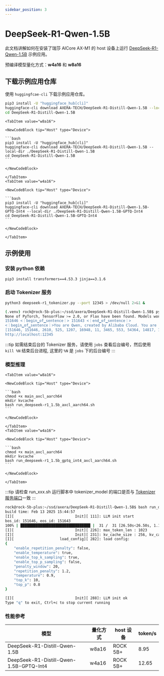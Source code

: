 ```yaml
---
sidebar_position: 3
---
```


# DeepSeek-R1-Qwen-1.5B

此文档讲解如何在安装了瑞莎 AICore AX-M1 的 host 设备上运行 [DeepSeek-R1-Qwen-1.5B](https://huggingface.co/deepseek-ai/DeepSeek-R1-Distill-Qwen-1.5B) 示例应用。

预编译模型量化方式：**w4a16** 和 **w8a16**

## 下载示例应用仓库

使用 `huggingfcae-cli` 下载示例应用仓库。

<NewCodeBlock tip="Host" type="Device">

```bash
pip3 install -U "huggingface_hub[cli]"
huggingface-cli download AXERA-TECH/DeepSeek-R1-Distill-Qwen-1.5B --local-dir ./DeepSeek-R1-Distill-Qwen-1.5B
cd DeepSeek-R1-Distill-Qwen-1.5B
```

</NewCodeBlock>

<Tabs queryString groupId="deepseek-version">

    <TabItem value="w8a16">

    <NewCodeBlock tip="Host" type="Device">

    ```bash
    pip3 install -U "huggingface_hub[cli]"
    huggingface-cli download AXERA-TECH/DeepSeek-R1-Distill-Qwen-1.5B --local-dir ./DeepSeek-R1-Distill-Qwen-1.5B
    cd DeepSeek-R1-Distill-Qwen-1.5B
    ```

    </NewCodeBlock>

    </TabItem>
    <TabItem value="w4a16">

    <NewCodeBlock tip="Host" type="Device">

    ```bash
    pip3 install -U "huggingface_hub[cli]"
    huggingface-cli download AXERA-TECH/DeepSeek-R1-Distill-Qwen-1.5B-GPTQ-Int4 --local-dir ./DeepSeek-R1-Distill-Qwen-1.5B-GPTQ-Int4
    cd DeepSeek-R1-Distill-Qwen-1.5B-GPTQ-Int4
    ```

    </NewCodeBlock>

    </TabItem>

</Tabs>

## 示例使用

### 安装 python 依赖

<NewCodeBlock tip="Host" type="Device">

```bash
pip3 install transformers==4.53.3 jinja==3.1.6
```

</NewCodeBlock>

### 启动 Tokenizer 服务

<NewCodeBlock tip="Host" type="Device">

```bash
python3 deepseek-r1_tokenizer.py --port 12345 > /dev/null 2>&1 &
```

</NewCodeBlock>

```bash
(.venv) rock@rock-5b-plus:~/ssd/axera/DeepSeek-R1-Distill-Qwen-1.5B$ python3 deepseek-r1_tokenizer.py
None of PyTorch, TensorFlow >= 2.0, or Flax have been found. Models won't be available and only tokenizers, configuration and file/data utilities can be used.
151646 <｜begin▁of▁sentence｜> 151643 <｜end▁of▁sentence｜>
<｜begin▁of▁sentence｜>You are Qwen, created by Alibaba Cloud. You are a helpful assistant.<｜User｜>hello world<｜Assistant｜>
[151646, 151646, 2610, 525, 1207, 16948, 11, 3465, 553, 54364, 14817, 13, 1446, 525, 264, 10950, 17847, 13, 151644, 14990, 1879, 151645]
http://localhost:12345
```

:::tip
如需结束后台的 Tokenizer 服务，请使用 `jobs` 查看后台编号，然后使用 `kill %N` 结束后台进程, 这里的 `%N` 是 `jobs` 下的后台编号
:::

### 模型推理

<Tabs queryString groupId="deepseek-version">

    <TabItem value="w8a16">

    <NewCodeBlock tip="Host" type="Device">

    ```bash
    chmod +x main_axcl_aarch64
    mkdir kvcache
    bash run_deepseek-r1_1.5b_axcl_aarch64.sh
    ```

    </NewCodeBlock>

    </TabItem>
    <TabItem value="w4a16">

    <NewCodeBlock tip="Host" type="Device">

    ```bash
    chmod +x main_axcl_aarch64
    mkdir kvcache
    bash run_deepseek-r1_1.5b_gptq_int4_axcl_aarch64.sh
    ```

    </NewCodeBlock>

    </TabItem>

</Tabs>

:::tip
请检查 run_xxx.sh 运行脚本中 tokenizer_model 的端口是否与 [Tokenizer 服务端口](#启动-tokenizer-服务)一致
:::

```bash
rock@rock-5b-plus:~/ssd/axera/DeepSeek-R1-Distill-Qwen-1.5B$ bash run_deepseek-r1_1.5b_axcl_aarch64.sh
build time: Feb 13 2025 15:44:57
[I][                            Init][ 111]: LLM init start
bos_id: 151646, eos_id: 151643
100% | ████████████████████████████████ |  31 /  31 [26.50s<26.50s, 1.17 count/s] init post axmodel okremain_cmm(-1 MB)
[I][                            Init][ 226]: max_token_len : 1023
[I][                            Init][ 231]: kv_cache_size : 256, kv_cache_num: 1023
[I][                     load_config][ 282]: load config:
{
    "enable_repetition_penalty": false,
    "enable_temperature": true,
    "enable_top_k_sampling": true,
    "enable_top_p_sampling": false,
    "penalty_window": 20,
    "repetition_penalty": 1.2,
    "temperature": 0.9,
    "top_k": 10,
    "top_p": 0.8
}

[I][                            Init][ 288]: LLM init ok
Type "q" to exit, Ctrl+c to stop current running
```

### 性能参考

| 模型                                    | 量化方式 | host 设备 | token/s |
| --------------------------------------- | -------- | --------- | ------- |
| DeepSeek-R1-Distill-Qwen-1.5B           | w8a16    | ROCK 5B+  | 8.95    |
| DeepSeek-R1-Distill-Qwen-1.5B-GPTQ-Int4 | w4a16    | ROCK 5B+  | 12.65   |
